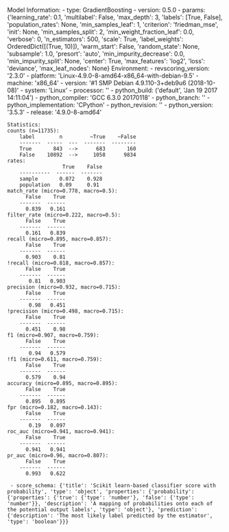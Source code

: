 Model Information:
	 - type: GradientBoosting
	 - version: 0.5.0
	 - params: {'learning_rate': 0.1, 'multilabel': False, 'max_depth': 3, 'labels': [True, False], 'population_rates': None, 'min_samples_leaf': 1, 'criterion': 'friedman_mse', 'init': None, 'min_samples_split': 2, 'min_weight_fraction_leaf': 0.0, 'verbose': 0, 'n_estimators': 500, 'scale': True, 'label_weights': OrderedDict([(True, 10)]), 'warm_start': False, 'random_state': None, 'subsample': 1.0, 'presort': 'auto', 'min_impurity_decrease': 0.0, 'min_impurity_split': None, 'center': True, 'max_features': 'log2', 'loss': 'deviance', 'max_leaf_nodes': None}
	Environment:
	 - revscoring_version: '2.3.0'
	 - platform: 'Linux-4.9.0-8-amd64-x86_64-with-debian-9.5'
	 - machine: 'x86_64'
	 - version: '#1 SMP Debian 4.9.110-3+deb9u6 (2018-10-08)'
	 - system: 'Linux'
	 - processor: ''
	 - python_build: ('default', 'Jan 19 2017 14:11:04')
	 - python_compiler: 'GCC 6.3.0 20170118'
	 - python_branch: ''
	 - python_implementation: 'CPython'
	 - python_revision: ''
	 - python_version: '3.5.3'
	 - release: '4.9.0-8-amd64'
	
	Statistics:
	counts (n=11735):
		label        n         ~True    ~False
		-------  -----  ---  -------  --------
		True       843  -->      683       160
		False    10892  -->     1058      9834
	rates:
		              True    False
		----------  ------  -------
		sample       0.072    0.928
		population   0.09     0.91
	match_rate (micro=0.778, macro=0.5):
		  False    True
		-------  ------
		  0.839   0.161
	filter_rate (micro=0.222, macro=0.5):
		  False    True
		-------  ------
		  0.161   0.839
	recall (micro=0.895, macro=0.857):
		  False    True
		-------  ------
		  0.903    0.81
	!recall (micro=0.818, macro=0.857):
		  False    True
		-------  ------
		   0.81   0.903
	precision (micro=0.932, macro=0.715):
		  False    True
		-------  ------
		   0.98   0.451
	!precision (micro=0.498, macro=0.715):
		  False    True
		-------  ------
		  0.451    0.98
	f1 (micro=0.907, macro=0.759):
		  False    True
		-------  ------
		   0.94   0.579
	!f1 (micro=0.611, macro=0.759):
		  False    True
		-------  ------
		  0.579    0.94
	accuracy (micro=0.895, macro=0.895):
		  False    True
		-------  ------
		  0.895   0.895
	fpr (micro=0.182, macro=0.143):
		  False    True
		-------  ------
		   0.19   0.097
	roc_auc (micro=0.941, macro=0.941):
		  False    True
		-------  ------
		  0.941   0.941
	pr_auc (micro=0.96, macro=0.807):
		  False    True
		-------  ------
		  0.993   0.622
	
	 - score_schema: {'title': 'Scikit learn-based classifier score with probability', 'type': 'object', 'properties': {'probability': {'properties': {'true': {'type': 'number'}, 'false': {'type': 'number'}}, 'description': 'A mapping of probabilities onto each of the potential output labels', 'type': 'object'}, 'prediction': {'description': 'The most likely label predicted by the estimator', 'type': 'boolean'}}}

